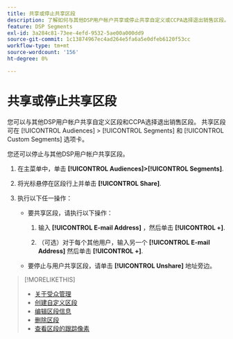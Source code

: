 ```yaml
---
title: 共享或停止共享区段
description: 了解如何与其他DSP用户帐户共享或停止共享自定义或CCPA选择退出销售区段。
feature: DSP Segments
exl-id: 3a284c81-73ee-4efd-9532-5ae00a000dd9
source-git-commit: 1c13874967ec4ad264e5fa6a5e0dfeb6120f53cc
workflow-type: tm+mt
source-wordcount: '156'
ht-degree: 0%

---
```


# 共享或停止共享区段

您可以与其他DSP用户帐户共享自定义区段和CCPA选择退出销售区段。 共享区段可在 [!UICONTROL Audiences] > [!UICONTROL Segments] 和 [!UICONTROL Custom Segments] 选项卡。

您还可以停止与其他DSP用户帐户共享区段。

1. 在主菜单中，单击 **[!UICONTROL Audiences]>[!UICONTROL Segments]**.

1. 将光标悬停在区段行上并单击 **[!UICONTROL Share]**.

1. 执行以下任一操作：

   * 要共享区段，请执行以下操作：

      1. 输入 **[!UICONTROL E-mail Address]** ，然后单击 **[!UICONTROL +]**.

      1. （可选）对于每个其他用户，输入另一个 **[!UICONTROL E-mail Address]** 然后单击 **[!UICONTROL +]**.
   * 要停止与用户共享区段，请单击 **[!UICONTROL Unshare]** 地址旁边。


>[!MORELIKETHIS]
>
>* [关于受众管理](audience-about.md)
>* [创建自定义区段](custom-segment-create.md)
>* [编辑区段信息](segment-edit.md)
>* [删除区段](segment-delete.md)
>* [查看区段的跟踪像素](segment-view-pixels.md)

